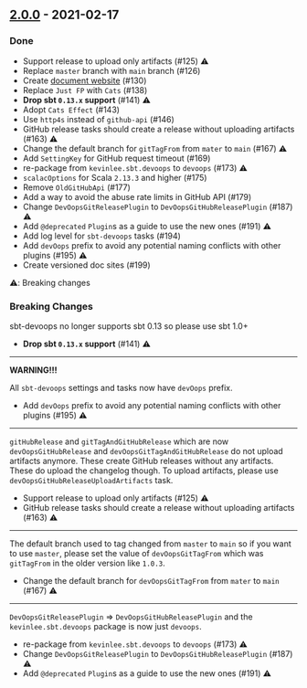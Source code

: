 ## [2.0.0](https://github.com/Kevin-Lee/sbt-devoops/issues?utf8=✓&q=is%3Aissue+is%3Aclosed+milestone%3Amilestone8+-label%3Adeclined) - 2021-02-17

### Done
* Support release to upload only artifacts (#125) ⚠️
* Replace `master` branch with `main` branch (#126)
* Create [document website](https://sbt-devoops.kevinly.dev) (#130)
* Replace `Just FP` with `Cats` (#138)
* **Drop sbt `0.13.x` support** (#141) ⚠️
* Adopt `Cats Effect` (#143)
* Use `http4s` instead of `github-api` (#146)
* GitHub release tasks should create a release without uploading artifacts (#163) ⚠️
* Change the default branch for `gitTagFrom` from `mater` to `main` (#167) ⚠️
* Add `SettingKey` for GitHub request timeout (#169)
* re-package from `kevinlee.sbt.devoops` to `devoops` (#173) ⚠️
* `scalacOptions` for Scala `2.13.3` and higher (#175)
* Remove `OldGitHubApi` (#177)
* Add a way to avoid the abuse rate limits in GitHub API (#179)
* Change `DevOopsGitReleasePlugin` to `DevOopsGitHubReleasePlugin` (#187) ⚠️
* Add `@deprecated` `Plugin`s as a guide to use the new ones (#191) ⚠️
* Add log level for `sbt-devoops` tasks (#194)
* Add `devOops` prefix to avoid any potential naming conflicts with other plugins (#195) ⚠️
* Create versioned doc sites (#199)

⚠️: Breaking changes


### Breaking Changes
sbt-devoops no longer supports sbt 0.13 so please use sbt 1.0+
* **Drop sbt `0.13.x` support** (#141) ⚠️

***
**WARNING!!!**

All `sbt-devoops` settings and tasks now have `devOops` prefix.
* Add `devOops` prefix to avoid any potential naming conflicts with other plugins (#195) ⚠️

***

`gitHubRelease` and `gitTagAndGitHubRelease` which are now `devOopsGitHubRelease` and `devOopsGitTagAndGitHubRelease` 
do  not upload artifacts anymore. These create GitHub releases without any artifacts. 
These do upload the changelog though. To upload artifacts, please use `devOopsGitHubReleaseUploadArtifacts` task.
* Support release to upload only artifacts (#125) ⚠️
* GitHub release tasks should create a release without uploading artifacts (#163) ⚠️

***
The default branch used to tag changed from `master` to `main` so if you want to use `master`, 
please set the value of `devOopsGitTagFrom` which was `gitTagFrom` in the older version like `1.0.3`.
* Change the default branch for `devOopsGitTagFrom` from `mater` to `main` (#167) ⚠️

***

`DevOopsGitReleasePlugin` => `DevOopsGitHubReleasePlugin` and the `kevinlee.sbt.devoops` package is now just `devoops`.
* re-package from `kevinlee.sbt.devoops` to `devoops` (#173) ⚠️
* Change `DevOopsGitReleasePlugin` to `DevOopsGitHubReleasePlugin` (#187) ⚠️
* Add `@deprecated` `Plugin`s as a guide to use the new ones (#191) ⚠️
